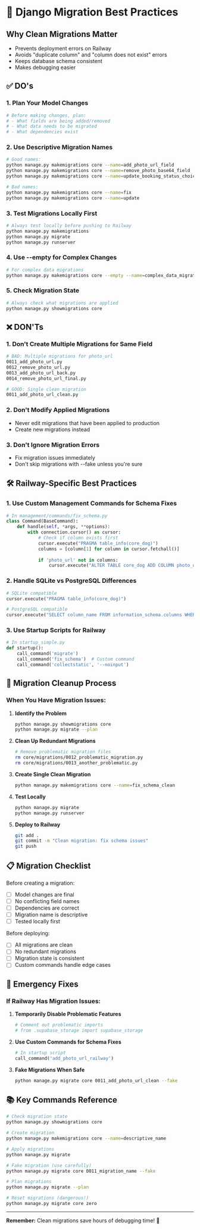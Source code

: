 # 🧹 Django Migration Best Practices

## **Why Clean Migrations Matter**
- Prevents deployment errors on Railway
- Avoids "duplicate column" and "column does not exist" errors
- Keeps database schema consistent
- Makes debugging easier

## **✅ DO's**

### **1. Plan Your Model Changes**
```python
# Before making changes, plan:
# - What fields are being added/removed
# - What data needs to be migrated
# - What dependencies exist
```

### **2. Use Descriptive Migration Names**
```bash
# Good names:
python manage.py makemigrations core --name=add_photo_url_field
python manage.py makemigrations core --name=remove_photo_base64_field
python manage.py makemigrations core --name=update_booking_status_choices

# Bad names:
python manage.py makemigrations core --name=fix
python manage.py makemigrations core --name=update
```

### **3. Test Migrations Locally First**
```bash
# Always test locally before pushing to Railway
python manage.py makemigrations
python manage.py migrate
python manage.py runserver
```

### **4. Use --empty for Complex Changes**
```bash
# For complex data migrations
python manage.py makemigrations core --empty --name=complex_data_migration
```

### **5. Check Migration State**
```bash
# Always check what migrations are applied
python manage.py showmigrations core
```

## **❌ DON'Ts**

### **1. Don't Create Multiple Migrations for Same Field**
```bash
# BAD: Multiple migrations for photo_url
0011_add_photo_url.py
0012_remove_photo_url.py  
0013_add_photo_url_back.py
0014_remove_photo_url_final.py

# GOOD: Single clean migration
0011_add_photo_url_clean.py
```

### **2. Don't Modify Applied Migrations**
- Never edit migrations that have been applied to production
- Create new migrations instead

### **3. Don't Ignore Migration Errors**
- Fix migration issues immediately
- Don't skip migrations with --fake unless you're sure

## **🛠️ Railway-Specific Best Practices**

### **1. Use Custom Management Commands for Schema Fixes**
```python
# In management/commands/fix_schema.py
class Command(BaseCommand):
    def handle(self, *args, **options):
        with connection.cursor() as cursor:
            # Check if column exists first
            cursor.execute("PRAGMA table_info(core_dog)")
            columns = [column[1] for column in cursor.fetchall()]
            
            if 'photo_url' not in columns:
                cursor.execute("ALTER TABLE core_dog ADD COLUMN photo_url TEXT")
```

### **2. Handle SQLite vs PostgreSQL Differences**
```python
# SQLite compatible
cursor.execute("PRAGMA table_info(core_dog)")

# PostgreSQL compatible  
cursor.execute("SELECT column_name FROM information_schema.columns WHERE table_name = 'core_dog'")
```

### **3. Use Startup Scripts for Railway**
```python
# In startup_simple.py
def startup():
    call_command('migrate')
    call_command('fix_schema')  # Custom command
    call_command('collectstatic', '--noinput')
```

## **🔧 Migration Cleanup Process**

### **When You Have Migration Issues:**

1. **Identify the Problem**
   ```bash
   python manage.py showmigrations core
   python manage.py migrate --plan
   ```

2. **Clean Up Redundant Migrations**
   ```bash
   # Remove problematic migration files
   rm core/migrations/0012_problematic_migration.py
   rm core/migrations/0013_another_problematic.py
   ```

3. **Create Single Clean Migration**
   ```bash
   python manage.py makemigrations core --name=fix_schema_clean
   ```

4. **Test Locally**
   ```bash
   python manage.py migrate
   python manage.py runserver
   ```

5. **Deploy to Railway**
   ```bash
   git add .
   git commit -m "Clean migration: fix schema issues"
   git push
   ```

## **📋 Migration Checklist**

Before creating a migration:
- [ ] Model changes are final
- [ ] No conflicting field names
- [ ] Dependencies are correct
- [ ] Migration name is descriptive
- [ ] Tested locally first

Before deploying:
- [ ] All migrations are clean
- [ ] No redundant migrations
- [ ] Migration state is consistent
- [ ] Custom commands handle edge cases

## **🚨 Emergency Fixes**

### **If Railway Has Migration Issues:**

1. **Temporarily Disable Problematic Features**
   ```python
   # Comment out problematic imports
   # from .supabase_storage import supabase_storage
   ```

2. **Use Custom Commands for Schema Fixes**
   ```python
   # In startup script
   call_command('add_photo_url_railway')
   ```

3. **Fake Migrations When Safe**
   ```bash
   python manage.py migrate core 0011_add_photo_url_clean --fake
   ```

## **📚 Key Commands Reference**

```bash
# Check migration state
python manage.py showmigrations core

# Create migration
python manage.py makemigrations core --name=descriptive_name

# Apply migrations
python manage.py migrate

# Fake migration (use carefully)
python manage.py migrate core 0011_migration_name --fake

# Plan migrations
python manage.py migrate --plan

# Reset migrations (dangerous!)
python manage.py migrate core zero
```

---

**Remember:** Clean migrations save hours of debugging time! 🎯 